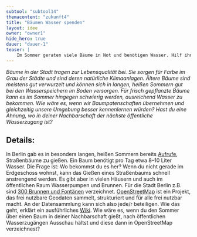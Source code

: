 ```yaml
---
subtool: "subtool14"
themacontent: "zukunft4"
title: "Bäumen Wasser spenden"
layout: idee
owner: "owner1"
hide_hero: true
dauer: "dauer-1"
teaser: |
    Im Sommer geraten viele Bäume in Not und benötigen Wasser. Hilf ihnen dabei, nicht auszutrocknen.
---
```


*Bäume in der Stadt tragen zur Lebensqualität bei. Sie sorgen für Farbe im Grau der Städte und sind deren natürliche Klimaanlagen. Ältere Bäume sind meistens gut verwurzelt und können sich in langen, heißen Sommern gut bei den Wasserspeichern im Boden versorgen. Für frisch gepflanzte Bäume kann es im Sommer hingegen schwierig werden, ausreichend Wasser zu bekommen. Wie wäre es, wenn wir Baumpatenschaften übernehmen und gleichzeitig unsere Umgebung besser kennenlernen würden? Hast du eine Ahnung, wo in deiner Nachbarschaft der nächste öffentliche Wasserzugang ist?*

## Details:
In Berlin gab es in besonders langen, heißen Sommern bereits [Aufrufe](https://blog.wwf.de/baeume-giessen/), Straßenbäume zu gießen. Ein Baum benötigt pro Tag etwa 8–10 Liter Wasser. Die Frage ist: Wo bekommst du es her? Wenn du nicht gerade im Erdgeschoss wohnst, kann das Gießen eines Straßenbaums schnell anstrengend werden. Es gibt aber in vielen Häusern und auch im öffentlichen Raum Wasserpumpen und Brunnen. Für die Stadt Berlin z.B. sind [300 Brunnen und Fontänen](http://www.stadtentwicklung.berlin.de/bauen/brunnen/de/karte.shtml) verzeichnet. [OpenStreetMap](https://www.openstreetmap.org/) ist ein Projekt, das frei nutzbare Geodaten sammelt, strukturiert und für alle frei nutzbar macht. An der Datensammlung kann sich also jede/r beteiligen. Wie das geht, erklärt ein ausführliches [Wiki](https://wiki.openstreetmap.org/wiki/DE:Hauptseite). Wie wäre es, wenn du den Sommer über einen Baum in deiner Nachbarschaft gießt, nach öffentlichen Wasserzugängen Ausschau hältst und diese dann in OpenStreetMap verzeichnest?
